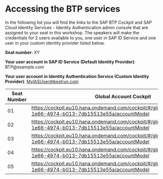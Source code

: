 # Accessing the BTP services

In the following list you will find the links to the SAP BTP Cockpit and SAP Cloud Identity Services - Identity Authentication admin console that are assigned to your seat in this workshop. The speakers will make the credentials for 2 users available to you, one user in SAP ID Service and one user in your custom identity provider listed below.

**Seat number**: XY

**Your user account in SAP ID Service (Default Identity Provider)**: BTP<XY>@example.com  

**Your user account in Identity Authentication Service (Custom Identity Provider)**: MyIASUser@bestrun.com

| Seat Number | Global Account Cockpit | Identity Authentication Service console |
| ----------- | ---------------------- | --------------------------------------- |
| 01 | https://cockpit.eu10.hana.ondemand.com/cockpit/#/globalaccount/e286338d-1e66-4974-b013-7db15513e55a/accountModel | https://bestrun01.accounts.ondemand.com/admin/ |
| 02 | https://cockpit.eu10.hana.ondemand.com/cockpit/#/globalaccount/e286338d-1e66-4974-b013-7db15513e55a/accountModel | https://bestrun02.accounts.ondemand.com/admin/ |
| 03 | https://cockpit.eu10.hana.ondemand.com/cockpit/#/globalaccount/e286338d-1e66-4974-b013-7db15513e55a/accountModel | https://bestrun03.accounts.ondemand.com/admin/ |
| 04 | https://cockpit.eu10.hana.ondemand.com/cockpit/#/globalaccount/e286338d-1e66-4974-b013-7db15513e55a/accountModel | https://bestrun04.accounts.ondemand.com/admin/ |
| 05 | https://cockpit.eu10.hana.ondemand.com/cockpit/#/globalaccount/e286338d-1e66-4974-b013-7db15513e55a/accountModel | https://bestrun05.accounts.ondemand.com/admin/ |

